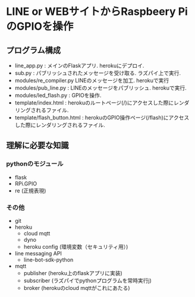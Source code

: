 # LINE or WEBサイトからRaspbeery PiのGPIOを操作

## プログラム構成
- line_app.py : メインのFlaskアプリ. herokuにデプロイ.
- sub.py : パブリッシュされたメッセージを受け取る. ラズパイ上で実行.
- modules/re_compiler.py LINEのメッセージを加工. herokuで実行
- modules/pub_line.py : LINEのメッセージをパブリッシュ. herokuで実行.  
- modules/led_flash.py : GPIOを操作.
- template/index.html : herokuのルートページ(/)にアクセスした際にレンダリングされるファイル.
- template/flash_button.html : herokuのGPIO操作ページ(/flash)にアクセスした際にレンダリングされるファイル.

## 理解に必要な知識
### pythonのモジュール  
- flask
- RPi.GPIO
- re (正規表現)
### その他
- git
- heroku
    - cloud mqtt
    - dyno
    - heroku config (環境変数（セキュリティ用）)
- line messaging API
    - line-bot-sdk-python
- mqtt
    - publisher (heroku上のflaskアプリに実装)
    - subscriber (ラズパイでpythonプログラムを常時実行j)
    - broker (herokuのcloud mqttがこれにあたる)


